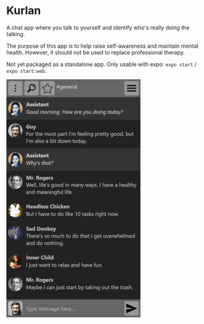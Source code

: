 # Kurlan
A chat app where you talk to yourself and identify who's really doing the talking.

The purpose of this app is to help raise self-awareness and maintain mental health. However, it should not be used to replace professional therapy.

Not yet packaged as a standalone app. Only usable with expo: `expo start` / `expo start:web`.

![alt text](screenshot.png)
